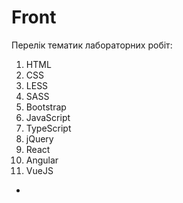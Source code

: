 # Front

Перелік тематик лабораторних робіт:
1. HTML
2. CSS
3. LESS
4. SASS
5. Bootstrap
6. JavaScript
7. TypeScript
8. jQuery
9. React
10. Angular
11. VueJS
-
